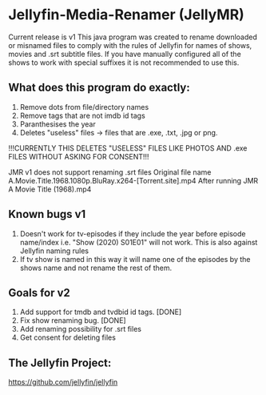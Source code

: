 # Jellyfin-Media-Renamer (JellyMR)
Current release is v1
This java program was created to rename downloaded or misnamed files to comply with the rules of Jellyfin for names of shows, movies and .srt subtitle files. If you have manually configured all of the shows to work with special suffixes it is not recommended to use this.

## What does this program do exactly:
1. Remove dots from file/directory names
2. Remove tags that are not imdb id tags
3. Paranthesises the year
4. Deletes "useless" files -> files that are .exe, .txt, .jpg or png.

!!!CURRENTLY THIS DELETES "USELESS" FILES LIKE PHOTOS AND .exe FILES WITHOUT ASKING FOR CONSENT!!!

JMR v1 does not support renaming .srt files
Original file name
A.Movie.Title.1968.1080p.BluRay.x264-[Torrent.site].mp4
After running JMR
A Movie Title (1968).mp4

## Known bugs v1
1. Doesn't work for tv-episodes if they include the year before episode name/index i.e. "Show (2020) S01E01" will not work. This is also against Jellyfin naming rules
2. If tv show is named in this way it will name one of the episodes by the shows name and not rename the rest of them.

## Goals for v2
1. Add support for tmdb and tvdbid id tags. [DONE]
2. Fix show renaming bug. [DONE]
3. Add renaming possibility for .srt files
4. Get consent for deleting files


## The Jellyfin Project:
https://github.com/jellyfin/jellyfin
